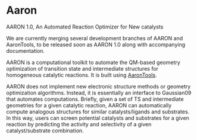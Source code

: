 # Aaron
AARON 1.0, An Automated Reaction Optimizer for New catalysts

We are currently merging several development branches of AARON and AaronTools, to be released soon as AARON 1.0 along with accompanying documentation.

AARON is a computational toolkit to automate the QM-based geometry optimization of transition state and intermediate structures for homogeneous catalytic reactions. It is built using <a href="https//github.com/QChASM/AaronTools">AaronTools</a>.

AARON does not implement new electronic structure methods or geometry optimization algorithms.  Instead, it is essentially an interface to Gaussian09 that automates computations.  Briefly, given a set of TS and intermediate geometries for a given catalytic reaction, AARON can automatically compute analogous structures for similar catalysts/ligands and substrates.  In this way, users can screen potential catalysts and substrates for a given reaction by predicting the activity and selectivity of a given catalyst/substrate combination.
